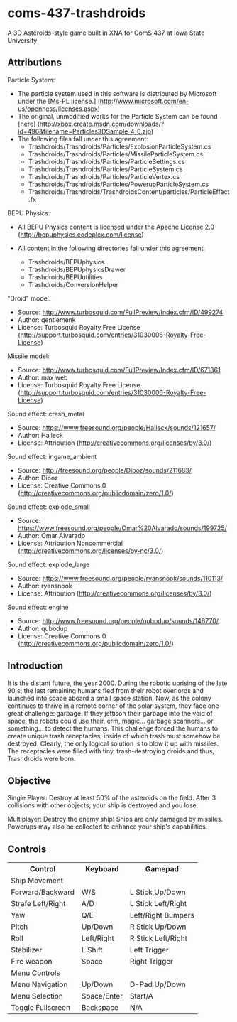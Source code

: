 coms-437-trashdroids
====================

A 3D Asteroids-style game built in XNA for ComS 437 at Iowa State University

Attributions
------------

Particle System:
* The particle system used in this software is distributed by Microsoft under the [Ms-PL license.] (http://www.microsoft.com/en-us/openness/licenses.aspx)
* The original, unmodified works for the Particle System can be found [here] (http://xbox.create.msdn.com/downloads/?id=496&filename=Particles3DSample_4_0.zip)
* The following files fall under this agreement:
    * Trashdroids/Trashdroids/Particles/ExplosionParticleSystem.cs
    * Trashdroids/Trashdroids/Particles/MissileParticleSystem.cs
    * Trashdroids/Trashdroids/Particles/ParticleSettings.cs
    * Trashdroids/Trashdroids/Particles/ParticleSystem.cs
    * Trashdroids/Trashdroids/Particles/ParticleVertex.cs
    * Trashdroids/Trashdroids/Particles/PowerupParticleSystem.cs
    * Trashdroids/Trashdroids/TrashdroidsContent/particles/ParticleEffect.fx

BEPU Physics:
* All BEPU Physics content is licensed under the Apache License 2.0 (http://bepuphysics.codeplex.com/license)

* All content in the following directories fall under this agreement:
    * Trashdroids/BEPUphysics
    * Trashdroids/BEPUphysicsDrawer
    * Trashdroids/BEPUutilities
    * Trashdroids/ConversionHelper
     
"Droid" model:
* Source: http://www.turbosquid.com/FullPreview/Index.cfm/ID/499274
* Author: gentlemenk
* License: Turbosquid Royalty Free License (http://support.turbosquid.com/entries/31030006-Royalty-Free-License)
     
Missile model:
* Source: http://www.turbosquid.com/FullPreview/Index.cfm/ID/671861
* Author: max web
* License: Turbosquid Royalty Free License (http://support.turbosquid.com/entries/31030006-Royalty-Free-License)
     
Sound effect: crash_metal
* Source: https://www.freesound.org/people/Halleck/sounds/121657/
* Author: Halleck
* License: Attribution (http://creativecommons.org/licenses/by/3.0/)
     
Sound effect: ingame_ambient
* Source: http://freesound.org/people/Diboz/sounds/211683/
* Author: Diboz
* License: Creative Commons 0 (http://creativecommons.org/publicdomain/zero/1.0/)

Sound effect: explode_small
* Source: https://www.freesound.org/people/Omar%20Alvarado/sounds/199725/
* Author: Omar Alvarado
* License: Attribution Noncommercial (http://creativecommons.org/licenses/by-nc/3.0/)


Sound effect: explode_large
* Source: https://www.freesound.org/people/ryansnook/sounds/110113/
* Author: ryansnook
* License: Attribution (http://creativecommons.org/licenses/by/3.0/)
     
Sound effect: engine
* Source: http://www.freesound.org/people/qubodup/sounds/146770/
* Author: qubodup
* License: Creative Commons 0 (http://creativecommons.org/publicdomain/zero/1.0/)

Introduction
------------

It is the distant future, the year 2000. During the robotic uprising of the late 90's, the last remaining humans fled from their robot overlords and launched into space aboard a small space station. Now, as the colony continues to thrive in a remote corner of the solar system, they face one great challenge: garbage. If they jettison their garbage into the void of space, the robots could use their, erm, magic... garbage scanners... or something... to detect the humans. This challenge forced the humans to create unique trash receptacles, inside of which trash must somehow be destroyed. Clearly, the only logical solution is to blow it up with missiles. The receptacles were filled with tiny, trash-destroying droids and thus, Trashdroids were born.


Objective
---------

Single Player: Destroy at least 50% of the asteroids on the field. After 3 collisions with other objects, your ship is destroyed and you lose.

Multiplayer: Destroy the enemy ship! Ships are only damaged by missiles. Powerups may also be collected to enhance your ship's capabilities.

<!---
Controls
╔═════════════════════╦═════════════╦════════════════════╗
║       Control       ║  Keyboard   ║      Gamepad       ║
╠═════════════════════╬═════════════╬════════════════════╣
║ Ship Movement       ║             ║                    ║
║   Forward/Backward  ║ W/S         ║ L Stick Up/Down    ║
║   Strafe Left/Right ║ A/D         ║ L Stick Left/Right ║
║   Yaw               ║ Q/E         ║ Left/Right Bumpers ║
║   Pitch             ║ Up/Down     ║ R Stick Up/Down    ║
║   Roll              ║ Left/Right  ║ R Stick Left/Right ║
║   Stabilizer        ║ L Shift     ║ Left Trigger       ║
║   Fire weapon       ║ Space       ║ Right Trigger      ║
║ Menu Controls       ║             ║                    ║
║   Menu Navigation   ║ Up/Down     ║ D-Pad Up/Down      ║
║   Menu Selection    ║ Space/Enter ║ Start/A            ║
║ Toggle Fullscreen   ║ Backspace   ║ N/A                ║
╚═════════════════════╩═════════════╩════════════════════╝
-->
Controls
--------

<table><tbody><tr><th>Control</th><th>Keyboard</th><th>Gamepad</th></tr><tr><td>Ship Movement</td><td> </td><td> </td></tr><tr><td>  Forward/Backward</td><td>W/S</td><td>L Stick Up/Down</td></tr><tr><td>  Strafe Left/Right</td><td>A/D</td><td>L Stick Left/Right</td></tr><tr><td>  Yaw</td><td>Q/E</td><td>Left/Right Bumpers</td></tr><tr><td>  Pitch</td><td>Up/Down</td><td>R Stick Up/Down</td></tr><tr><td>  Roll</td><td>Left/Right</td><td>R Stick Left/Right</td></tr><tr><td>  Stabilizer</td><td>L Shift</td><td>Left Trigger</td></tr><tr><td>  Fire weapon</td><td>Space</td><td>Right Trigger</td></tr><tr><td>Menu Controls</td><td> </td><td> </td></tr><tr><td>  Menu Navigation</td><td>Up/Down</td><td>D-Pad Up/Down</td></tr><tr><td>  Menu Selection</td><td>Space/Enter</td><td>Start/A</td></tr><tr><td>Toggle Fullscreen</td><td>Backspace</td><td>N/A</td></tr></tbody></table>


